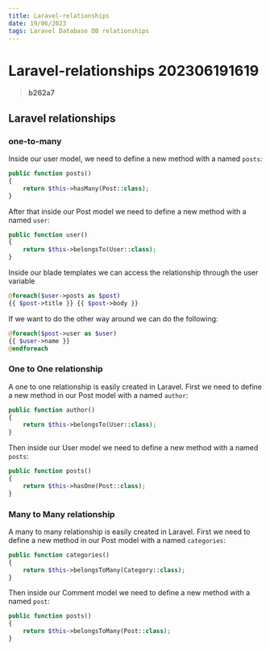 ```yaml
---
title: Laravel-relationships
date: 19/06/2023
tags: Laravel Database DB relationships
---
```


# **Laravel-relationships** 202306191619 
> **b262a7**

  

## Laravel relationships

### one-to-many
Inside our user model, we need to define a new method with a named `posts`:
```php
public function posts()
{
    return $this->hasMany(Post::class);
}
```

After that inside our Post model we need to define a new method with a named `user`:
```php
public function user()
{
    return $this->belongsTo(User::class);
}
```

Inside our blade templates we can access the relationship through the user variable
```php
@foreach($user->posts as $post)
{{ $post->title }} {{ $post->body }}
```

If we want to do the other way around we can do the following:
```php
@foreach($post->user as $user)
{{ $user->name }} 
@endforeach
``` 

### One to One relationship
A one to one relationship is easily created in Laravel.
First we need to define a new method in our Post model with a named `author`:
```php
public function author()
{
    return $this->belongsTo(User::class);
}
```

Then inside our User model we need to define a new method with a named `posts`:
```php
public function posts()
{
    return $this->hasOne(Post::class);
}
```

### Many to Many relationship
A many to many relationship is easily created in Laravel.
First we need to define a new method in our Post model with a named `categories`:
```php
public function categories()
{
    return $this->belongsToMany(Category::class);
}
```

Then inside our Comment model we need to define a new method with a named `post`:
```php
public function posts()
{
    return $this->belongsToMany(Post::class);
}
```
